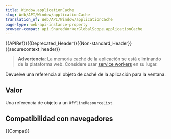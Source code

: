 ```yaml
---
title: Window.applicationCache
slug: Web/API/Window/applicationCache
translation_of: Web/API/Window/applicationCache
page-type: web-api-instance-property
browser-compat: api.SharedWorkerGlobalScope.applicationCache
---
```

{{APIRef}}{{Deprecated_Header}}{{Non-standard_Header}}{{securecontext_header}}

> **Advertencia**: La memoria caché de la aplicación se está eliminando de la plataforma web. Considere usar [service workers](/es/docs/Web/API/Service_Worker_API) en su lugar.

Devuelve una referencia al objeto de caché de la aplicación para la ventana.

## Valor

Una referencia de objeto a un `OfflineResourceList`.

## Compatibilidad con navegadores

{{Compat}}
